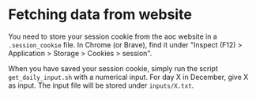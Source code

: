 # Fetching data from website

You need to store your session cookie from the aoc website in a `.session_cookie` file. In Chrome
(or Brave), find it under "Inspect (F12) > Application > Storage > Cookies > session".

When you have saved your session cookie, simply run the script `get_daily_input.sh` with a numerical
input. For day X in December, give X as input. The input file will be stored under `inputs/X.txt`.
